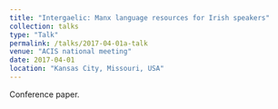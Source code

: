 ```yaml
---
title: "Intergaelic: Manx language resources for Irish speakers"
collection: talks
type: "Talk"
permalink: /talks/2017-04-01a-talk
venue: "ACIS national meeting"
date: 2017-04-01
location: "Kansas City, Missouri, USA"
---
```


Conference paper.
